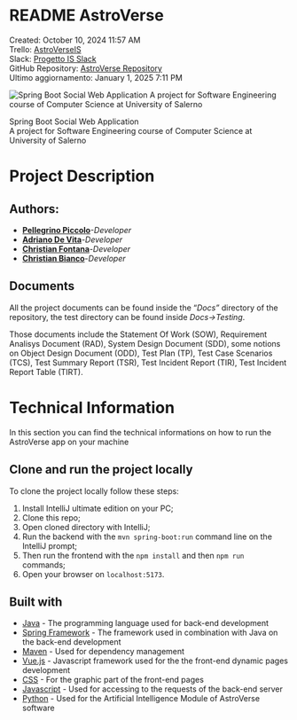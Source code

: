 # README AstroVerse

Created: October 10, 2024 11:57 AM  
Trello: [AstroVerseIS](https://trello.com/b/W32LhGw5/astroverseis)  
Slack: [Progetto IS Slack](https://join.slack.com/t/progettoisadchchpl/shared_invite/zt-2rxwjgdhx-P~UW7Ups6JCDrtdBl1lEIw)  
GitHub Repository: [AstroVerse Repository](https://github.com/PellegrinoPiccolo/AstroVerse.git)  
Ultimo aggiornamento: January 1, 2025 7:11 PM

![Spring Boot Social Web Application
A project for Software Engineering course of Computer Science at University of Salerno](AstroVerse_logo.png)

Spring Boot Social Web Application  
A project for Software Engineering course of Computer Science at University of Salerno

# Project Description

## Authors:

- [**Pellegrino Piccolo**](https://github.com/PellegrinoPiccolo)*-Developer*
- [**Adriano De Vita**](https://github.com/Adry04)-*Developer*
- [**Christian Fontana**](https://github.com/chriisey)-*Developer*
- [**Christian Bianco**](https://github.com/ChristianUnisa)-*Developer*

## Documents

All the project documents can be found inside the “*Docs”* directory of the repository, the test directory can be found inside *Docs→Testing*.

Those documents include the Statement Of Work (SOW), Requirement Analisys Document (RAD), System Design Document (SDD), some notions on Object Design Document (ODD), Test Plan (TP), Test Case Scenarios (TCS), Test Summary Report (TSR), Test Incident Report (TIR), Test Incident Report Table (TIRT).

# Technical Information

In this section you can find the technical informations on how to run the AstroVerse app on your machine

## Clone and run the project locally

To clone the project locally follow these steps:

1. Install IntelliJ ultimate edition on your PC;
2. Clone this repo;
3. Open cloned directory with IntelliJ;
4. Run the backend with the `mvn spring-boot:run` command line on the IntelliJ prompt;
5. Then run the frontend with the `npm install` and then `npm run` commands;
6. Open your browser on `localhost:5173`.

## Built with

- [Java](https://docs.oracle.com/en/java/javase/21/) - The programming language used for back-end development
- [Spring Framework](https://spring.io/) - The framework used in combination with Java on the back-end development
- [Maven](https://maven.apache.org/) - Used for dependency management
- [Vue.js](https://vuejs.org/) - Javascript framework used for the the front-end dynamic pages development
- [CSS](https://www.w3schools.com/css/default.asp) - For the graphic part of the front-end pages
- [Javascript](https://www.javascript.com/) - Used for accessing to the requests of the back-end server
- [Python](https://www.python.org/) - Used for the Artificial Intelligence Module of AstroVerse software
